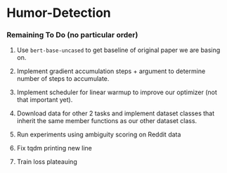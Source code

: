 # Humor-Detection

### Remaining To Do (no particular order)

1) Use `bert-base-uncased` to get baseline of original paper we are basing on.

2) Implement gradient accumulation steps + argument to determine number of steps to accumulate.
   
3) Implement scheduler for linear warmup to improve our optimizer (not that important yet).

4) Download data for other 2 tasks and implement dataset classes that inherit the same member functions as
our other dataset class.
   
5) Run experiments using ambiguity scoring on Reddit data

6) Fix tqdm printing new line

7) Train loss plateauing
